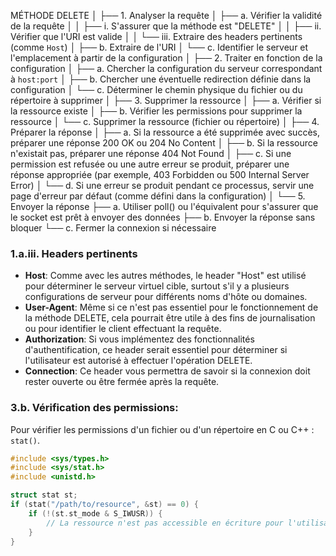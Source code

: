 MÉTHODE DELETE
│
├── 1. Analyser la requête
│   ├── a. Vérifier la validité de la requête
│   │   ├── i. S'assurer que la méthode est "DELETE"
│   │   ├── ii. Vérifier que l'URI est valide
│   │   └── iii. Extraire des headers pertinents (comme `Host`)
│   ├── b. Extraire de l'URI
│   └── c. Identifier le serveur et l'emplacement à partir de la configuration
│
├── 2. Traiter en fonction de la configuration
│   ├── a. Chercher la configuration du serveur correspondant à `host:port`
│   ├── b. Chercher une éventuelle redirection définie dans la configuration
│   └── c. Déterminer le chemin physique du fichier ou du répertoire à supprimer
│
├── 3. Supprimer la ressource
│   ├── a. Vérifier si la ressource existe
│   ├── b. Vérifier les permissions pour supprimer la ressource
│   └── c. Supprimer la ressource (fichier ou répertoire)
│
├── 4. Préparer la réponse
│   ├── a. Si la ressource a été supprimée avec succès, préparer une réponse 200 OK ou 204 No Content
│   ├── b. Si la ressource n'existait pas, préparer une réponse 404 Not Found
│   ├── c. Si une permission est refusée ou une autre erreur se produit, préparer une réponse appropriée (par exemple, 403 Forbidden ou 500 Internal Server Error)
│   └── d. Si une erreur se produit pendant ce processus, servir une page d'erreur par défaut (comme défini dans la configuration)
│
└── 5. Envoyer la réponse
    ├── a. Utiliser poll() ou l'équivalent pour s'assurer que le socket est prêt à envoyer des données
    ├── b. Envoyer la réponse sans bloquer
    └── c. Fermer la connexion si nécessaire


### 1.a.iii. Headers pertinents
- **Host**: Comme avec les autres méthodes, le header "Host" est utilisé pour déterminer le serveur virtuel cible, surtout s'il y a plusieurs configurations de serveur pour différents noms d'hôte ou domaines.
- **User-Agent**: Même si ce n'est pas essentiel pour le fonctionnement de la méthode DELETE, cela pourrait être utile à des fins de journalisation ou pour identifier le client effectuant la requête.
- **Authorization**: Si vous implémentez des fonctionnalités d'authentification, ce header serait essentiel pour déterminer si l'utilisateur est autorisé à effectuer l'opération DELETE.
- **Connection**: Ce header vous permettra de savoir si la connexion doit rester ouverte ou être fermée après la requête.

### 3.b. Vérification des permissions:
Pour vérifier les permissions d'un fichier ou d'un répertoire en C ou C++ : `stat()`.

  ```c
  #include <sys/types.h>
  #include <sys/stat.h>
  #include <unistd.h>

  struct stat st;
  if (stat("/path/to/resource", &st) == 0) {
      if (!(st.st_mode & S_IWUSR)) {
          // La ressource n'est pas accessible en écriture pour l'utilisateur actuel
      }
  }
  ```
